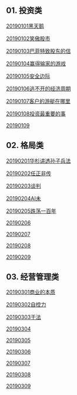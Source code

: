 ## 01. 投资类

[20190101黑天鹅]()

[20190102笑傲股市]()

[20190103巴菲特致股东的信]()

[20190104赢得输家的游戏]()

[20190105安全边际]()

[20190106逃不开的经济周期]()

[20190107客户的游艇在哪里]()

[20190108投资最重要的事]()

[20190109]()

## 02. 格局类

[20190201华杉讲透孙子兵法]()

[20190202任正非传]()

[20190203谈判]()

[20190204AI未]()

[20190205跌荡一百年]()

[20190206]()

[20190207]()

[20190208]()

[20190209]()

## 03. 经营管理类
 
[20190301商业的本质]()

[20190302自控力]()

[20190303干法]()

[20190304]()

[20190305]()

[20190306]()

[20190307]()

[20190308]()

[20190309]()













